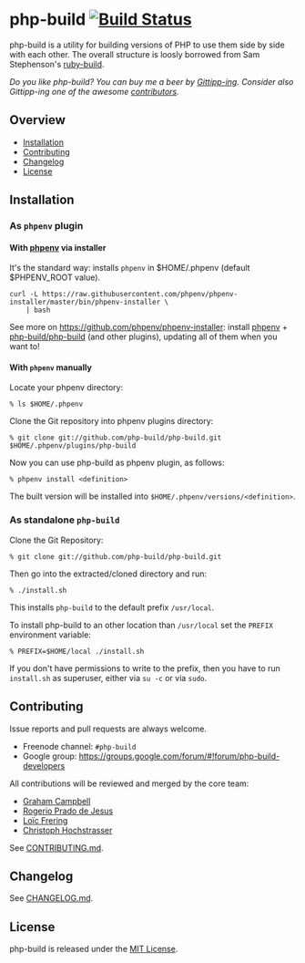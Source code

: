 # php-build [![Build Status](https://secure.travis-ci.org/php-build/php-build.svg?branch=master)](https://travis-ci.org/php-build/php-build)

php-build is a utility for building versions of PHP to use them side by side with each other. The overall structure is loosly borrowed from Sam Stephenson's [ruby-build].

*Do you like php-build? You can buy me a beer by [Gittipp-ing]. Consider also Gittipp-ing one of the awesome [contributors].*

## Overview

* [Installation](#installation)
* [Contributing](#contributing)
* [Changelog](#changelog)
* [License](#license)

## Installation

### As `phpenv` plugin

#### With [phpenv] via installer

It's the standard way: installs `phpenv` in $HOME/.phpenv (default
$PHPENV_ROOT value).

```shell
curl -L https://raw.githubusercontent.com/phpenv/phpenv-installer/master/bin/phpenv-installer \
    | bash
```

See more on https://github.com/phpenv/phpenv-installer: install [phpenv](https://github.com/phpenv/phpenv) +
[php-build/php-build](https://github.com/php-build/php-build) (and
other plugins), updating all of them when you want to!

#### With `phpenv` manually

Locate your phpenv directory:

    % ls $HOME/.phpenv

Clone the Git repository into phpenv plugins directory:

    % git clone git://github.com/php-build/php-build.git $HOME/.phpenv/plugins/php-build

Now you can use php-build as phpenv plugin, as follows:

    % phpenv install <definition>

The built version will be installed into `$HOME/.phpenv/versions/<definition>`.

### As standalone `php-build`

Clone the Git Repository:

    % git clone git://github.com/php-build/php-build.git

Then go into the extracted/cloned directory and run:

    % ./install.sh

This installs `php-build` to the default prefix `/usr/local`.

To install php-build to an other location than `/usr/local` set the `PREFIX`
environment variable:

    % PREFIX=$HOME/local ./install.sh

If you don't have permissions to write to the prefix, then you have to run
`install.sh` as superuser, either via `su -c` or via `sudo`.

## Contributing

Issue reports and pull requests are always welcome.

- Freenode channel: `#php-build`
- Google group: https://groups.google.com/forum/#!forum/php-build-developers

All contributions will be reviewed and merged by the core team:

* [Graham Campbell](https://github.com/GrahamCampbell)
* [Rogerio Prado de Jesus](https://github.com/rogeriopradoj)
* [Loïc Frering](https://github.com/loicfrering)
* [Christoph Hochstrasser](https://github.com/CHH)

See [CONTRIBUTING.md](CONTRIBUTING.md).

## Changelog

See [CHANGELOG.md](CHANGELOG.md).

## License

php-build is released under the [MIT License][license].

[contributors]: https://github.com/php-build/php-build/graphs/contributors
[Gittipp-ing]: https://gratipay.com/~CHH/
[license]: LICENSE
[phpenv]: https://github.com/phpenv/phpenv
[ruby-build]: https://github.com/rbenv/ruby-build
